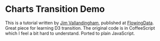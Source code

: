 # Charts Transition Demo

This is a tutorial written by [Jim Vallandingham](http://vallandingham.me), published at [FlowingData](http://flowingdata.com/2013/01/17/how-to-animate-transitions-between-multiple-charts/). Great piece for learning D3 transition.  The original code is in CoffeeScript which I feel a bit hard to understand. Ported to plain JavaScript.